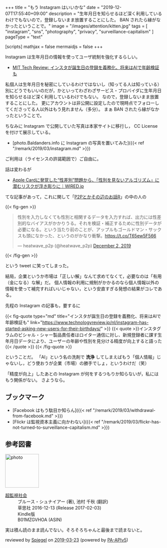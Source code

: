 +++
title = "もう Instagram はいいかな"
date =  "2019-12-07T17:55:40+09:00"
description = "生年月日を知らせるほど深く利用しているわけでもないので，登録しないまま放置することにした。 BAN されたら縁がなかったということで。"
image = "/images/attention/kitten.jpg"
tags = [ "instagram", "sns", "photography", "privacy", "surveillance-capitalism" ]
pageType = "text"

[scripts]
  mathjax = false
  mermaidjs = false
+++

Instagram は生年月日の情報を使ってユーザ統制を強化するらしい。

- [MIT Tech Review: インスタが誕生日の登録を義務化、将来はAIで年齢検証も](https://www.technologyreview.jp/nl/instagram-has-started-asking-new-users-for-their-birthdays/)

私個人は生年月日を秘密にしているわけではないし（知ってる人は知っている）別にどうでもいいのだが，かといってわざわざサービス・プロバイダに生年月日を知らせるほど深く利用しているわけでもない。
なので，登録しないまま放置することにした。
更にアカウントは非公開に設定したので現時点でフォローしてくださってる人以外はもう見れません（多分）。
まぁ BAN されたら縁がなかったということで。

ちなみに Instagram で公開していた写真は本家サイトに移行し， CC License を付けて展示している。

- [photo.Baldanders.info に Instagram の写真を置いてみた]({{< ref "/remark/2019/03/instagram.md" >}})

ご利用は（ライセンスの許諾範囲で）ご自由に。

話は変わるが

- [Apple Cardに発覚した“性差別”問題から、「性別を見ないアルゴリズム」に潜むリスクが浮き彫りに｜WIRED.jp](https://wired.jp/2019/11/22/the-apple-card-didnt-see-genderand-thats-the-problem/)

てな記事があって，これに関して「[P2Pとかその辺のお話R](https://p2ptk.org/)」の中の人の

{{< fig-gen >}}
<blockquote class="twitter-tweet"><p lang="ja" dir="ltr">性別を入力しなくても性別と相関するデータを入力すれば、出力には性差別的なバイアスがかかりうる。それを検証・補正するために性別データが必要になる。という当たり前のことが、アップルもゴールドマン・サックスも頭になかった、というのがかなり衝撃。<a href="https://t.co/T65ew5F566">https://t.co/T65ew5F566</a></p>&mdash; heatwave_p2p (@heatwave_p2p) <a href="https://twitter.com/heatwave_p2p/status/1201469685453086722?ref_src=twsrc%5Etfw">December 2, 2019</a></blockquote>
{{< /fig-gen >}}

という tweet に笑ってしまった。

結局，企業というか市場は「正しい解」なんて求めてなくて，必要なのは「有用（金になる）な解」だ。
個人情報の利用に規制がかかるのなら個人情報以外の情報を使って補完すればいいじゃない，という安直すぎる発想の結果がコレである。

先程の Instagram の記事も，要するに

{{< fig-quote type="md" title="インスタが誕生日の登録を義務化、将来はAIで年齢検証も" link="https://www.technologyreview.jp/nl/instagram-has-started-asking-new-users-for-their-birthdays/" >}}
{{< quote >}}インスタグラムのビシャル・シャー製品責任者はロイター通信に対し、新規登録者に課す生年月日データにより、ユーザーの年齢や性別を見分ける精度が向上すると語った{{< /quote >}}
{{< /fig-quote >}}

ということだ。
「AI」という名の洗剤で **洗浄** してしまえばもう「個人情報」じゃないし，どう使おうが企業（市場）の勝手でしょ，というわけだ（笑）

「精度が向上」したあとの Instagram が何をするつもりか知らないが，私にはもう関係がない。
さようなら。

## ブックマーク

- [Facebook はもう駄目か知らん]({{< ref "/remark/2019/03/withdrawal-from-facebook.md" >}})
- [Flickr は監視資本主義に向かわない]({{< ref "/remark/2019/03/flickr-has-not-turned-to-surveillance-capitalism.md" >}})

## 参考図書

<div class="hreview">
  <div class="photo"><a class="item url" href="https://www.amazon.co.jp/dp/B01MZGVHOA?tag=baldandersinf-22&linkCode=ogi&th=1&psc=1"><img src="https://m.media-amazon.com/images/I/51T6PBdGbyL._SL160_.jpg" width="108" alt="photo"></a></div>
  <dl class="fn">
    <dt><a href="https://www.amazon.co.jp/dp/B01MZGVHOA?tag=baldandersinf-22&linkCode=ogi&th=1&psc=1">超監視社会</a></dt>
    <dd>ブルース・シュナイアー (著), 池村 千秋 (翻訳)</dd>
    <dd>草思社 2016-12-13 (Release 2017-02-03)</dd>
    <dd>Kindle版</dd>
    <dd>B01MZGVHOA (ASIN)</dd>
  </dl>
  <p class="description">実は積ん読のまま読んでない。そろそろちゃんと最後まで読まないと。</p>
  <p class="powered-by">reviewed by <a href='#maker' class='reviewer'>Spiegel</a> on <abbr class="dtreviewed" title="2019-03-23">2019-03-23</abbr> (powered by <a href="https://affiliate.amazon.co.jp/assoc_credentials/home">PA-APIv5</a>)</p>
</div>
